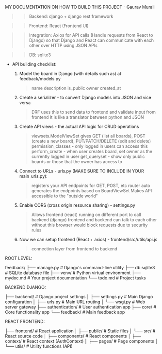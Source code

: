 MY DOCUMENTATION ON HOW TO BUILD THIS PROJECT - Gaurav Murali

>> Backend: django + django rest framework

>> Frontend: React (Frontend UI) 

>> Integration: Axios for API calls (Handle requests from React to Django) so that Django and React can communicate with each other over HTTP using JSON APIs

>> DB: sqlite3

* API building checklist:
    1. Model the board in Django (with details such as) at feedback/models.py
        > name
        > description
        > is_public
        > owner
        > created_at

    2. Create a serializer - to convert Django models into JSON and vice versa
        > DRF uses this to send data to frontend and validate input from frontend
        > It is like a translator between python and JSON

    3. Create API views - the actual API logic for CRUD operations
        > viewsets.ModelViewSet gives GET (list all boards), POST (create a new board), PUT/PATCH/DELETE (edit and delete)
        > permission_classes - only logged in users can access this
        > perform_create - when user creates board, set owner as the currently logged in user
        > get_queryset - show only public boards or those that the owner has access to
    
    4. Connect to URLs - urls.py (MAKE SURE TO INCLUDE IN YOUR main_urls.py):
        > registers your API endpoints for GET, POST, etc
        > router auto generates the endpoints based on BoardViewSet
        > Makes API accessible to the "outside world"
    
    5. Enable CORS (cross origin resource sharing) - settings.py
        > Allows frontend (react) running on different port to call backend (django)
        > frontend and backend can talk to each other
        > without this browser would block requests due to security rules
    
    6. Now we can setup frontend (React + axios) - frontend/src/utils/api.js
        > connection layer from frontend to backend


ROOT LEVEL:

feedback/
├── manage.py                 # Django's command-line utility
├── db.sqlite3               # SQLite database file
├── venv/                    # Python virtual environment
├── mydoc.md                 # Your project documentation
└── todo.md                  # Project tasks


BACKEND DJANGO:

├── backend/                 # Django project settings
│   ├── settings.py         # Main Django configuration
│   ├── urls.py            # Main URL routing
│   └── wsgi.py            # Web server gateway
├── authentication/          # User authentication app
├── core/                   # Core functionality app
└── feedback/              # Main feedback app

REACT FRONTEND:

├── frontend/               # React application
│   ├── public/            # Static files
│   └── src/               # React source code
│       ├── components/    # React components
│       ├── context/       # React context (AuthContext)
│       ├── pages/         # Page components
│       └── utils/         # Utility functions (API)